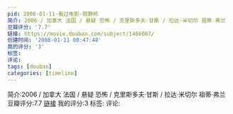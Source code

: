 ```yaml
---
pid: 2008-01-11-看过电影-寂静岭
简介: 2006 / 加拿大 法国 / 悬疑 恐怖 / 克里斯多夫·甘斯 / 拉达·米切尔 祖蒂·弗兰
豆瓣评分: '7.7'
链接: https://movie.douban.com/subject/1466007/
创建时间: '2008-01-11 00:47:48'
我的评分: '3'
标签:
评论:
tags: [douban]
categories: [timeline]
---
```

简介:2006 / 加拿大 法国 / 悬疑 恐怖 / 克里斯多夫·甘斯 / 拉达·米切尔 祖蒂·弗兰
豆瓣评分:7.7
[链接](https://movie.douban.com/subject/1466007/)
我的评分:3
标签:
评论:
